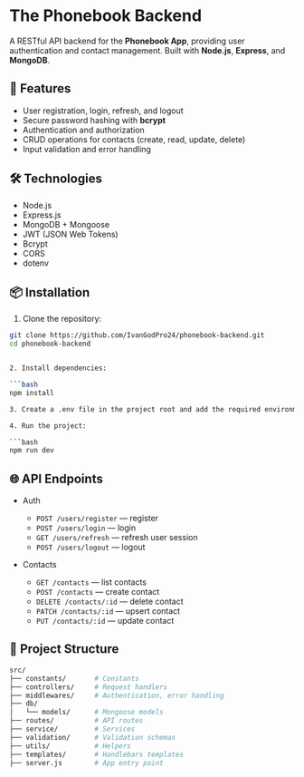 # The **Phonebook Backend**

A RESTful API backend for the **Phonebook App**, providing user authentication and contact management.
Built with **Node.js**, **Express**, and **MongoDB**.

## 🚀 Features

- User registration, login, refresh, and logout
- Secure password hashing with **bcrypt**
- Authentication and authorization
- CRUD operations for contacts (create, read, update, delete)
- Input validation and error handling

## 🛠️ Technologies

- Node.js
- Express.js
- MongoDB + Mongoose
- JWT (JSON Web Tokens)
- Bcrypt
- CORS
- dotenv

## 📦 Installation

1. Clone the repository:

````bash
git clone https://github.com/IvanGodPro24/phonebook-backend.git
cd phonebook-backend


2. Install dependencies:

```bash
npm install

3. Create a .env file in the project root and add the required environment variables listed in .env.example

4. Run the project:

```bash
npm run dev
````

## 🌐 API Endpoints

- Auth

  - `POST /users/register` — register
  - `POST /users/login` — login
  - `GET /users/refresh` — refresh user session
  - `POST /users/logout` — logout

- Contacts

  - `GET /contacts` — list contacts
  - `POST /contacts` — create contact
  - `DELETE /contacts/:id` — delete contact
  - `PATCH /contacts/:id` — upsert contact
  - `PUT /contacts/:id` — update contact

## 📁 Project Structure

```bash
src/
├── constants/       # Constants
├── controllers/     # Request handlers
├── middlewares/     # Authentication, error handling
├── db/
│   └── models/      # Mongoose models
├── routes/          # API routes
├── service/         # Services
├── validation/      # Validation schemas
├── utils/           # Helpers
├── templates/       # Handlebars templates
├── server.js        # App entry point
```
